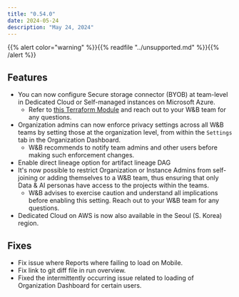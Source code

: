 ```yaml
---
title: "0.54.0"
date: 2024-05-24
description: "May 24, 2024"
---
```


{{% alert color="warning" %}}{{% readfile "../unsupported.md" %}}{{% /alert %}}

## Features

* You can now configure Secure storage connector (BYOB) at team-level in Dedicated Cloud or Self-managed instances on Microsoft Azure. 
    * Refer to [this Terraform Module](https://github.com/wandb/terraform-azurerm-wandb/tree/main/modules/secure_storage_connector) and reach out to your W&B team for any questions.
* Organization admins can now enforce privacy settings across all W&B teams by setting those at the organization level, from within the `Settings` tab in the Organization Dashboard. 
    * W&B recommends to notify team admins and other users before making such enforcement changes.
* Enable direct lineage option for artifact lineage DAG
* It's now possible to restrict Organization or Instance Admins from self-joining or adding themselves to a W&B team, thus ensuring that only Data & AI personas have access to the projects within the teams. 
    * W&B advises to exercise caution and understand all implications before enabling this setting. Reach out to your W&B team for any questions.
* Dedicated Cloud on AWS is now also available in the Seoul (S. Korea) region.

## Fixes

* Fix issue where Reports where failing to load on Mobile.
* Fix link to git diff file in run overview.
* Fixed the intermittently occurring issue related to loading of Organization Dashboard for certain users.
